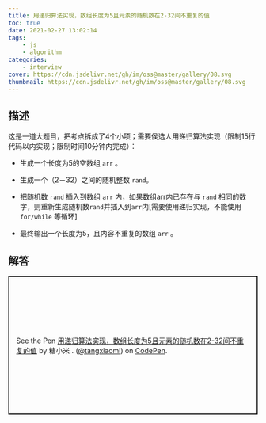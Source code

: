 ```yaml
---
title: 用递归算法实现，数组长度为5且元素的随机数在2-32间不重复的值
toc: true
date: 2021-02-27 13:02:14
tags:
    - js
    - algorithm
categories:
    - interview
cover: https://cdn.jsdelivr.net/gh/im/oss@master/gallery/08.svg
thumbnail: https://cdn.jsdelivr.net/gh/im/oss@master/gallery/08.svg
---
```


## 描述

这是一道大题目，把考点拆成了4个小项；需要侯选人用递归算法实现（限制15行代码以内实现；限制时间10分钟内完成）： 

* 生成一个长度为5的空数组 `arr` 。 

* 生成一个（2－32）之间的随机整数 `rand`。

* 把随机数 `rand` 插入到数组 `arr` 内，如果数组arr内已存在与 `rand` 相同的数字，则重新生成随机数`rand`并插入到`arr`内[需要使用递归实现，不能使用 `for/while` 等循环] 

* 最终输出一个长度为5，且内容不重复的数组 `arr` 。



<!--more-->

## 解答

<p class="codepen" data-height="280" data-theme-id="light" data-default-tab="js" data-user="tangxiaomi" data-slug-hash="dyOdago" style="height: 280px; box-sizing: border-box; display: flex; align-items: center; justify-content: center; border: 2px solid; margin: 1em 0; padding: 1em;" data-pen-title=" 用递归算法实现，数组长度为5且元素的随机数在2-32间不重复的值">
  <span>See the Pen <a href="https://codepen.io/tangxiaomi/pen/dyOdago">
   用递归算法实现，数组长度为5且元素的随机数在2-32间不重复的值</a> by 糖小米 . (<a href="https://codepen.io/tangxiaomi">@tangxiaomi</a>)
  on <a href="https://codepen.io">CodePen</a>.</span>
</p>
<script async src="https://cpwebassets.codepen.io/assets/embed/ei.js"></script>